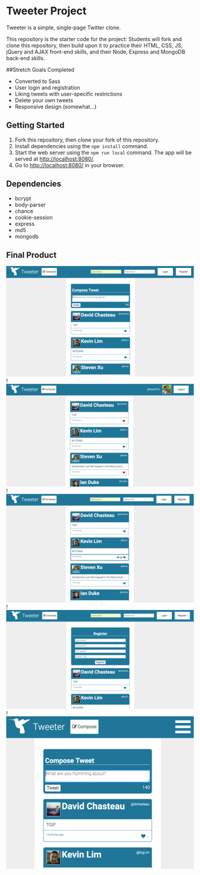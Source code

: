 # Tweeter Project

Tweeter is a simple, single-page Twitter clone.

This repository is the starter code for the project: Students will fork and clone this repository, then build upon it to practice their HTML, CSS, JS, jQuery and AJAX front-end skills, and their Node, Express and MongoDB back-end skills.

##Stretch Goals Completed
* Converted to Sass
* User login and registration
* Liking tweets with user-specific restrictions
* Delete your own tweets
* Responsive design (somewhat...)


## Getting Started

1. Fork this repository, then clone your fork of this repository.
2. Install dependencies using the `npm install` command.
3. Start the web server using the `npm run local` command. The app will be served at <http://localhost:8080/>.
4. Go to <http://localhost:8080/> in your browser.

## Dependencies
* bcrypt
* body-parser
* chance
* cookie-session
* express
* md5
* mongodb


## Final Product
![compose full](https://github.com/SeanSFitz/tweetr/blob/master/screenshots/Compose%20Full%20Screen.png "Compose Full Screen")
!![logged in](https://github.com/SeanSFitz/tweetr/blob/master/screenshots/Logged%20In%20Full%20Screen.png "Logged In Full Screen")
!![logged out](https://github.com/SeanSFitz/tweetr/blob/master/screenshots/Logged%20Out%20Full%20Screen.png "Logged Out Full Screen")
!![registration](https://github.com/SeanSFitz/tweetr/blob/master/screenshots/Register%20Full%20Screen.png "Registration")
!![small screen](https://github.com/SeanSFitz/tweetr/blob/master/screenshots/Small%20Screen%20Compose.png "Small Screen")